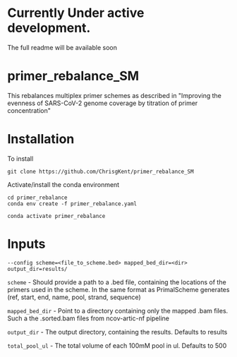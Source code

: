 # Currently Under active development. 
The full readme will be available soon 

# primer_rebalance_SM
This rebalances multiplex primer schemes as described in "Improving the evenness of SARS-CoV-2 genome coverage by titration of primer concentration"

# Installation 
To install
```
git clone https://github.com/ChrisgKent/primer_rebalance_SM
```
Activate/install the conda environment

```
cd primer_rebalance
conda env create -f primer_rebalance.yaml

conda activate primer_rebalance
```

# Inputs
```
--config scheme=<file_to_scheme.bed> mapped_bed_dir=<dir> output_dir=results/
```
```scheme``` - Should provide a path to a .bed file, containing the locations of the primers used in the scheme. In the same format as PrimalScheme generates (ref, start, end, name, pool, strand, sequence)

```mapped_bed_dir``` - Point to a directory containing only the mapped .bam files. Such a the <name>.sorted.bam files from ncov-artic-nf pipeline 

```output_dir``` - The output directory, containing the results. Defaults to results
  
```total_pool_ul``` - The total volume of each 100mM pool in ul. Defaults to 500


